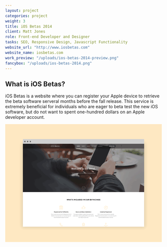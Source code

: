 ```yaml
---
layout: project
categories: project
weight: 3
title: iOS Betas 2014
client: Matt Jones
role: Front-end Developer and Designer
tasks: SEO, Responsive Design, Javascript Functionality
website_url: "http://www.iosbetas.com"
website_name: iosbetas.com
work_preview: "/uploads/ios-betas-2014-preview.png"
fancybox: "/uploads/ios-betas-2014.png"
---
```


## What is iOS Betas?

iOS Betas is a website where you can register your Apple device to retrieve the beta software serveral months before the fall release.  This service is extremely beneficial for individuals who are eager to beta test the new iOS software, but do not want to spent one-hundred dollars on an Apple developer account. 

![](/uploads/ios-betas-2014-small.gif)
